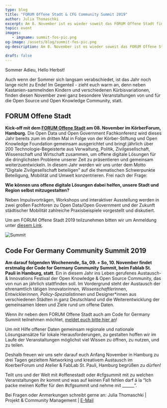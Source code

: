 ```yaml
---
type: blog
title: "FORUM Offene Stadt & CFG Community Summit 2019"
author: Julia Thomaschki
excerpt: Am 8. November ist es wieder soweit das FORUM Offene Stadt findet zum dritten Mal in Hamburg statt. Direkt im Anschluss gibt es den Code For Germany Community Summit (10-11.2019). Wir freuen uns auf euch!
topic: event
images:
   - imgname: summit-fos-pic.png
og-image: /assets/blog/summit-fos-pic.png
og-description: Am 8. November ist es wieder soweit das FORUM Offene Stadt findet zum dritten Mal in Hamburg statt. Direkt im Anschluss gibt es den Code For Germany Community Summit (10-11.2019). Wir freuen uns auf euch!

draft: false
---
```


Sommer Adieu, Hello Herbst!

Auch wenn der Sommer sich langsam verabschiedet, ist das Jahr noch lange nicht zu Ende! Im Gegenteil - zieht euch warm an, denn neben Kastanien-sammelnden Kindern und verschiedenen Kürbisvariationen, finden diesen November zwei ganz besondere Veranstaltungen von und für die Open Source und Open Knowledge Community, statt.


## FORUM Offene Stadt
**Kick-off mit dem [FORUM Offene Stadt](http://offenestadt.info)  am 08. November im KörberForum, Hamburg.** Die Open Data und Open Government Fachkonferenz wird dieses Jahr bereits zum im dritten Mal in Folge von der Körber-Stiftung und Open Knowledge Foundation gemeinsam ausgerichtet und bringt jährlich über 200 Technologie-Begeisterte aus Verwaltung, Politik, Zivilgesellschaft, Wissenschaft und Wirtschaft zusammen, um offene digitale Lösungen für die dringlichsten Probleme unserer Zeit zu präsentieren und gemeinsam weiterzuentwickeln. In diesem Jahr werden wir uns unter dem Motto “Digitale Zivilgesellschaft beteiligen” auf die thematischen Schwerpunkte Beteiligung, Mobilität und Umwelt konzentrieren. Frei nach der Frage:

**Wie können uns offene digitale Lösungen dabei helfen, unsere Stadt und Region selbst mitzugestalten?**

Neben Impulsvorträgen, Workshops und interaktiver Ausstellung werden in zwei großen Fachforen zu Open Data/Open Government und der Zukunft städtischer Mobilität zahlreiche Praxisbeispiele vorgestellt und diskutiert.

Um am FORUM Offene Stadt 2019 teilzunehmen bitten wir um Anmeldung unter [diesem Link](https://koerber-stiftung.de/?id=2393).

![Summit](/blog/summit-fos-pic.png)

## Code For Germany Community Summit 2019

**Am darauf folgenden Wochenende, Sa, 09. + So, 10. November findet erstmalig der Code for Germany Community Summit, beim Fablab St. Pauli in Hamburg, statt**. Ein in diesem Jahr ins Leben gerufenes Austausch- & Innovations Festival der Open Knowledge & Open Source Community, das von nun an jährlich stattfinden soll. Im Vordergrund steht der Austausch der ehrenamtlich tätigen Innovator*innen, Wissenschaftler*innen, Entwickler*innen, Policy-Spezialist*innen und Designer*innen  aus verschiedenen Städten in ganz Deutschland und die Weiterentwicklung der gemeinsamen Ideen und Ziele rund um offene Daten.

Wenn ihr neben dem FORUM Offene Stadt auch am Code for Germany Summit teilnehmen möchtet, [meldet euch bitte hier an](https://codefor.de/summit/)!

Um mit Hilfe offener Daten gemeinsam regionale und nationale Lösungsansätze für lokale Herausforderungen, zu gestalten hoffen wir im Laufe der Veranstaltungen möglichst viel Wissen zu öffnen, zu nutzen, und zu teilen.

Deshalb freuen wir uns sehr darauf euch Anfang November in Hamburg zu drei Tagen gezieltem Networking und kreativem Austausch im KoerberForum und Atelier & FabLab St. Pauli, Hamburg begrüßen zu dürfen!

Teilt uns und der Welt mit #offenestadt oder #cfgsummit mit zu welchen Veranstaltungen ihr kommt und was auf keinen Fall fehlen darf á la “Ich packe meinen Koffer für den #cfgsummit und nehme mit ______”.

Bei Fragen oder Anmerkungen schreibt gerne an:
Julia Thomaschki | Projekt & Community Management | [E-Mail](mailto:julia@codeforhamburg.org)
